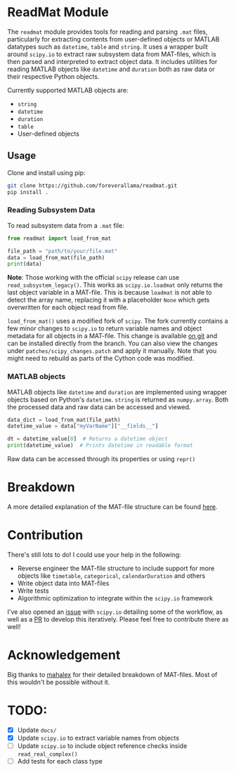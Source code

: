 # ReadMat Module

The `readmat` module provides tools for reading and parsing `.mat` files, particularly for extracting contents from user-defined objects or MATLAB datatypes such as `datetime`, `table` and `string`. It uses a wrapper built around `scipy.io` to extract raw subsystem data from MAT-files, which is then parsed and interpreted to extract object data. It includes utilities for reading MATLAB objects like `datetime` and `duration` both as raw data or their respective Python objects.

 Currently supported MATLAB objects are:

- `string`
- `datetime`
- `duration`
- `table`
- User-defined objects

## Usage

Clone and install using pip:

```bash
git clone https://github.com/foreverallama/readmat.git
pip install .
```

### Reading Subsystem Data

To read subsystem data from a `.mat` file:

```python
from readmat import load_from_mat

file_path = "path/to/your/file.mat"
data = load_from_mat(file_path)
print(data)
```

**Note**: Those working with the official `scipy` release can use `read_subsystem_legacy()`. This works as `scipy.io.loadmat` only returns the last object variable in a MAT-file. This is because `loadmat` is not able to detect the array name, replacing it with a placeholder `None` which gets overwritten for each object read from file.

`load_from_mat()` uses a modified fork of `scipy`. The fork currently contains a few minor changes to `scipy.io` to return variable names and object metadata for all objects in a MAT-file. This change is available [on git](https://github.com/foreverallama/scipy/tree/readmat-scipy) and can be installed directly from the branch. You can also view the changes under `patches/scipy_changes.patch` and apply it manually. Note that you might need to rebuild as parts of the Cython code was modified.

### MATLAB objects

MATLAB objects like `datetime` and `duration` are implemented using wrapper objects based on Python's `datetime`. `string` is returned as `numpy.array`. Both the processed data and raw data can be accessed and viewed.

```python
data_dict = load_from_mat(file_path)
datetime_value = data["myVarName"]["__fields__"]

dt = datetime_value[0]  # Returns a datetime object
print(datetime_value)  # Prints datetime in readable format
```

Raw data can be accessed through its properties or using `repr()`

# Breakdown

A more detailed explanation of the MAT-file structure can be found [here](./docs).

# Contribution

There's still lots to do! I could use your help in the following:

- Reverse engineer the MAT-file structure to include support for more objects like `timetable`, `categorical`, `calendarDuration` and others
- Write object data into MAT-files
- Write tests
- Algorithmic optimization to integrate within the `scipy.io` framework

I've also opened an [issue](https://github.com/scipy/scipy/issues/22736) with `scipy.io` detailing some of the workflow, as well as a [PR](https://github.com/scipy/scipy/pull/22762) to develop this iteratively. Please feel free to contribute there as well!

# Acknowledgement

Big thanks to [mahalex](https://github.com/mahalex/MatFileHandler) for their detailed breakdown of MAT-files. Most of this wouldn't be possible without it.

# TODO:

- [x] Update `docs/`
- [x] Update `scipy.io` to extract variable names from objects
- [ ] Update `scipy.io` to include object reference checks inside `read_real_complex()`
- [ ] Add tests for each class type
